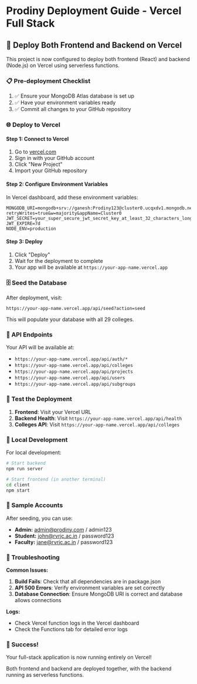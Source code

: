 # Prodiny Deployment Guide - Vercel Full Stack

## 🚀 Deploy Both Frontend and Backend on Vercel

This project is now configured to deploy both frontend (React) and backend (Node.js) on Vercel using serverless functions.

### 📋 Pre-deployment Checklist

1. ✅ Ensure your MongoDB Atlas database is set up
2. ✅ Have your environment variables ready
3. ✅ Commit all changes to your GitHub repository

### 🌐 Deploy to Vercel

#### Step 1: Connect to Vercel
1. Go to [vercel.com](https://vercel.com)
2. Sign in with your GitHub account
3. Click "New Project"
4. Import your GitHub repository

#### Step 2: Configure Environment Variables
In Vercel dashboard, add these environment variables:

```
MONGODB_URI=mongodb+srv://ganesh:Prodiny123@cluster0.ucqxdv1.mongodb.net/prodiny?retryWrites=true&w=majority&appName=Cluster0
JWT_SECRET=your_super_secure_jwt_secret_key_at_least_32_characters_long_change_this_for_production
JWT_EXPIRE=7d
NODE_ENV=production
```

#### Step 3: Deploy
1. Click "Deploy"
2. Wait for the deployment to complete
3. Your app will be available at `https://your-app-name.vercel.app`

### 🗄️ Seed the Database

After deployment, visit:
```
https://your-app-name.vercel.app/api/seed?action=seed
```

This will populate your database with all 29 colleges.

### 🔧 API Endpoints

Your API will be available at:
- `https://your-app-name.vercel.app/api/auth/*`
- `https://your-app-name.vercel.app/api/colleges`
- `https://your-app-name.vercel.app/api/projects`
- `https://your-app-name.vercel.app/api/users`
- `https://your-app-name.vercel.app/api/subgroups`

### 🧪 Test the Deployment

1. **Frontend**: Visit your Vercel URL
2. **Backend Health**: Visit `https://your-app-name.vercel.app/api/health`
3. **Colleges API**: Visit `https://your-app-name.vercel.app/api/colleges`

### 🔄 Local Development

For local development:

```bash
# Start backend
npm run server

# Start frontend (in another terminal)
cd client
npm start
```

### 📝 Sample Accounts

After seeding, you can use:
- **Admin:** admin@prodiny.com / admin123
- **Student:** john@rvrjc.ac.in / password123
- **Faculty:** jane@rvrjc.ac.in / password123

### 🚨 Troubleshooting

**Common Issues:**

1. **Build Fails**: Check that all dependencies are in package.json
2. **API 500 Errors**: Verify environment variables are set correctly
3. **Database Connection**: Ensure MongoDB URI is correct and database allows connections

**Logs:**
- Check Vercel function logs in the Vercel dashboard
- Check the Functions tab for detailed error logs

### 🎉 Success!

Your full-stack application is now running entirely on Vercel! 

Both frontend and backend are deployed together, with the backend running as serverless functions.
